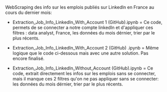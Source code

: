 WebScraping des info sur les emplois publiés sur LinkedIn en France au cours du dernier mois:

  * Extraction_Job_Info_LinkedIn_With_Account 1 (GitHub).ipynb = Ce code, permets de se connecter a notre compte linkedIn et d'appliquer ces filtres : 
                                                                data analyst, France, les données du mois dérnier, trier par le plus récents. 
                                                                
  * Extraction_Job_Info_LinkedIn_With_Account 2 (GitHub) .ipynb = Même logique que le code ci-dessous mais avec une autre solution. Pas encore finalisé.
  
  * Extraction_Job_Info_LinkedIn_Without_Account (GitHub).ipynb = Ce code, extrait directement les infos sur les emplois sans se connecter, mais il manque ces 2 filtres qu'on ne pas appliquer sans se connecter:
                                                                les données du mois dérnier, trier par le plus récents.
